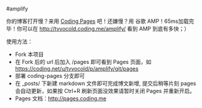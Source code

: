 #amplify

你的博客打开慢？来用 [Coding Pages](https://pages.coding.me) 吧！还嫌慢？用 谷歌 AMP！65ms加载完毕！你可以在 http://tvvocold.coding.me/amplify/ 看到 AMP 到底有多快；）


使用方法：

- Fork 本项目
- 在 Fork 后的 url 后加入 /pages 即可看到 Pages 页面，如 https://coding.net/u/tvvocold/p/amplify/git/pages
- 部署 coding-pages 分支即可
- 在 _posts/ 下新建 markdown 文件即可完成博文新增, 提交后稍等片刻 pages 会自动更新，如果按 Ctrl+R 刷新页面没效果请暂时关闭 Pages 并重新开启。
- Pages 文档：http://pages.coding.me